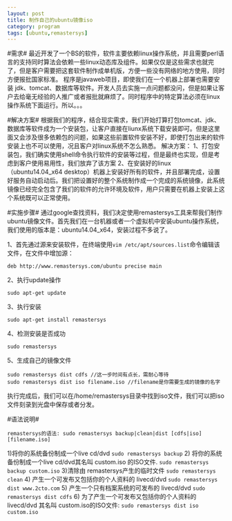 ```yaml
---
layout: post
title: 制作自己的ubuntu镜像iso
category: program
tags: [ubuntu,remastersys]  
---
```


#需求#
最近开发了一个BS的软件，软件主要依赖linux操作系统，并且需要perl语言的支持同时算法会依赖一些linux动态库及组件。如果仅仅是这些需求也就完了，但是客户需要把这套软件制作成单机版，方便一些没有网络的地方使用，同时方便报批国家标准。
程序是javaweb项目，即使我们在一个机器上部署也需要安装 jdk、tomcat、数据库等软件。开发人员去实施一点问题都没问，但是如果让客户去给毫无经验的人推广或者报批就麻烦了。同时程序中的特定算法必须在linux操作系统下面运行。所以。。。

#解决方案#
根据我们的程序，结合现实需求，我们开始打算打包tomcat、jdk、数据库等软件成为一个安装包，让客户直接在liunx系统下载安装即可。但是这里面又会涉及很多依赖包的问题，如果这些前置软件安装不好，即使打包出来的软件安装上也不可以使用，况且客户对linux系统不怎么熟悉。
解决方案：
1、打包安装包，我们确实使用shell命令执行软件的安装等过程，但是最终也实现，但是考虑到客户使用易用性，我们放弃了该方案
2、在安装好的linux（ubuntu14.04_x64 desktop）机器上安装好所有的软件，并且部署完成，设置好服务自动启动后。我们把设置好的整个系统制作成一个完成的系统镜像，此系统镜像已经完全包含了我们的软件的允许环境及软件，用户只需要在机器上安装上这个系统既可以正常使用。

#实施步骤#
通过google查找资料，我们决定使用remastersys工具来帮我们制作ubuntu镜像文件。首先我们在一台机器或者一个虚拟机中安装ubuntu操作系统，我们使用的版本是：ubuntu14.04_x64，安装过程不多说了。

1、首先通过源来安装软件，在终端使用`vim /etc/apt/sources.list`命令编辑该文件，在文件中增加源：

```
deb http://www.remastersys.com/ubuntu precise main
```

2、执行update操作

```
sudo apt-get update
```

3、执行安装

```
sudo apt-get install remastersys
```

4、检测安装是否成功

```
sudo remastersys
```

5、生成自己的镜像文件

```
sudo remastersys dist cdfs //这一步时间有点长，需耐心等待
sudo remastersys dist iso filename.iso //filename是你需要生成的镜像的名字
```

执行完成后，我们可以在/home/remastersys目录中找到iso文件，我们可以把iso文件刻录到光盘中保存或者分发。

#语法说明#

```
remastersys的语法: sudo remastersys backup|clean|dist [cdfs|iso] [filename.iso]
```

1)将你的系统备份制成一个live cd/dvd 
`sudo remastersys backup`
2) 将你的系统备份制成一个live cd/dvd其名叫 custom.iso 的ISO文件.
`sudo remastersys backup custom.iso`
3)清除由 remastersys产生的临时文件 
`sudo remastersys clean`
4) 产生一个可发布又包括你的个人资料的 livecd/dvd
`sudo remastersys dist www.2cto.com`
5) 产生一个只有档案系统的可发布的 livecd/dvd
`sudo remastersys dist cdfs`
6) 为了产生一个可发布又包括你的个人资料的 livecd/dvd 其名叫 custom.iso的ISO文件:
`sudo remastersys dist iso custom.iso`